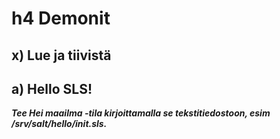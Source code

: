 # h4 Demonit
## x) Lue ja tiivistä

## a) Hello SLS!
<i><b>Tee Hei maailma -tila kirjoittamalla se tekstitiedostoon, esim /srv/salt/hello/init.sls.</i></b>
